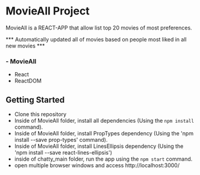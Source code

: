 # MovieAll Project

MovieAll is a REACT-APP that allow list top 20 movies of most preferences.

*** Automatically updated all of movies based on people most liked in all new movies ***

### - MovieAll
- React
- ReactDOM

## Getting Started
- Clone this repository
- Inside of MovieAll folder, install all dependencies (Using the `npm install` command).
- Inside of MovieAll folder, install PropTypes dependency (Using the 'npm install --save prop-types' command).
- Inside of MovieAll folder, install LinesEllipsis dependency (Using the 'npm install --save react-lines-ellipsis')
- inside of chatty_main folder, run the app using the `npm start` command.
- open multiple browser windows and access http://localhost:3000/

